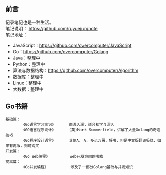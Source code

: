 ## 前言
记录笔记也是一种生活。  
笔记说明：  https://github.com/ruyuejun/note  
笔记地址：  
- JavaScript：https://github.com/overcomputer/JavaScript 
- Go：https://github.com/overcomputer/Golang  
- Java：整理中
- Python：整理中
- 算法与数据结构：https://github.com/overcomputer/Algorithm
- 数据库：整理中
- Linux：整理中
- 大数据：整理中

##  Go书籍
```
基础篇：
        《Go语言学习笔记》      由浅入深，适合初学与深入
        《GO语言程序设计》      (英)Mark Summerfield，讲解了大量Golang的奇淫技巧                 
        《Go程序设计语言》      艾伦A. A. 多诺万著，好书，但是中文版翻译极烂，如果有再版，则可购买      
开发篇：
        《Go Web编程》         web开发方向的书籍
提高篇：
        《Go并发编程》          涉及了一部分Golang基础与并发知识  
```
